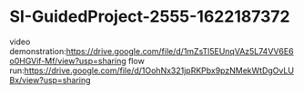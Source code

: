 # SI-GuidedProject-2555-1622187372
video demonstration:https://drive.google.com/file/d/1mZsTl5EUnqVAz5L74VV6E6o0HGVif-Mf/view?usp=sharing
flow run:https://drive.google.com/file/d/1OohNx321jpRKPbx9pzNMekWtDgOvLUBx/view?usp=sharing
